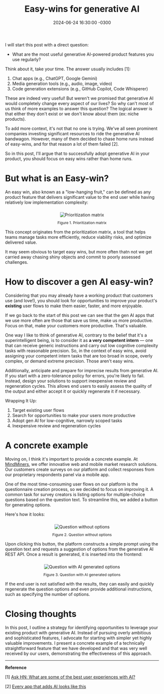 ﻿---
layout: post
title: "Easy-wins for generative AI"
date: 2024-06-24 16:30:00 -0300
tags: ai system-design project-management
---

I will start this post with a direct question:

* What are the most useful generative AI-powered product features you use regularly?

Think about it, take your time. The answer usually includes [1]:
1. Chat apps (e.g., ChatGPT, Google Gemini)
1. Media generation tools (e.g., audio, image, video)
1. Code generation extensions (e.g., GitHub Copilot, Code Whisperer)

These are indeed very useful! But weren't we promised that generative AI would completely change every aspect of our lives? So why can't most of us think of more examples to answer this question? The logical answer is that either they don't exist or we don't know about them (ex: niche products).

To add more context, it's not that no one is trying. We've all seen prominent companies investing significant resources to ride the generative AI bandwagon. However, many of them decided to chase home runs instead of easy-wins, and for that reason a lot of them failed [2].

So in this post, I'll argue that to successfully adopt generative AI in your product, you should focus on easy wins rather than home runs.


But what is an Easy-win?
======

An easy win, also known as a "low-hanging fruit," can be defined as any product feature that delivers significant value to the end user while having relatively low implementation complexity:

<p align="center">
  <img style="max-height: 240px; max-width: 100%; margin: 10px 0" src="{{ site.baseurl }}/images/p33/prioritization-matrix.PNG" alt="Prioritization matrix"/>
  <br><label style="font-size: 12px;">Figure 1. Prioritization matrix</label>
</p>

This concept originates from the prioritization matrix, a tool that helps teams manage tasks more efficiently, reduce viability risks, and optimize delivered value.

It may seem obvious to target easy wins, but more often thatn not we get carried away chasing shiny objects and commit to poorly assessed challenges.


How to discover a gen AI easy-win?
======

Considering that you may already have a working product that customers use (and love!), you should look for opportunities to improve your product's <b>existing</b> user flows to make them easier, faster, and more enjoyable.

If we go back to the start of this post we can see that the gen AI apps that we use more often are those that save us time, make us more productive. Focus on that, make your customers more productive. That's valuable.

One way I like to think of generative AI, contrary to the belief that it's a superintelligent being, is to consider it as <b>a very competent intern</b> — one that can receive generic instructions and carry out low cognitive complexity tasks with reasonable precision. So, in the context of easy wins, avoid assigning your competent intern tasks that are too broad in scope, overly complex, or demand extreme precision. Those aren't easy wins.

Additionally, anticipate and prepare for imprecise results from generative AI. If you start with a zero-tolerance policy for errors, you're likely to fail. Instead, design your solutions to support inexpensive review and regeneration cycles. This allows end users to easily assess the quality of the output and either accept it or quickly regenerate it if necessary.

Wrapping It Up:
1. Target existing user flows
1. Search for opportunities to make your users more productive
1. Adopt gen AI for low-cognitive, narrowly scoped tasks
1. Inexpensive review and regeneration cycles


A concrete example
======

Moving on, I think it's important to provide a concrete example. At [MindMiners](https://mindminers.com/en), we offer innovative web and mobile market research solutions. Our customers create surveys on our platform and collect responses from our proprietary respondents panel via a mobile app.

One of the most time-consuming user flows on our platform is the questionnaire creation process, so we decided to focus on improving it. A common task for survey creators is listing options for multiple-choice questions based on the question text. To streamline this, we added a button for generating options.

Here's how it looks:

<p align="center">
  <img style="max-height: 240px; max-width: 100%; margin: 10px 0" src="{{ site.baseurl }}/images/p33/question-without-options.png" alt="Question without options"/>
  <br><label style="font-size: 12px;">Figure 2. Question without options</label>
</p>

Upon clicking this button, the platform constructs a simple prompt using the question text and requests a suggestion of options from the generative AI REST API. Once a result is generated, it is inserted into the frontend:

<p align="center">
  <img style="max-height: 240px; max-width: 100%; margin: 10px 0" src="{{ site.baseurl }}/images/p33/question-with-options.png" alt="Question with AI generated options"/>
  <br><label style="font-size: 12px;">Figure 3. Question with AI generated options</label>
</p>

If the end user is not satisfied with the results, they can easily and quickly regenerate the question options and even provide additional instructions, such as specifying the number of options.


Closing thoughts
======

In this post, I outline a strategy for identifying opportunities to leverage your existing product with generative AI. Instead of pursuing overly ambitious and sophisticated features, I advocate for starting with simpler yet highly valuable improvements. I present a concrete example of a technically straightforward feature that we have developed and that was very well received by our users, demonstrating the effectiveness of this approach.

---

<b>Reference</b>

[1] [Ask HN: What are some of the best user experiences with AI?](https://news.ycombinator.com/item?id=39789250)

[2] [Every app that adds AI looks like this](https://botharetrue.substack.com/p/every-app-that-adds-ai-looks-like)


